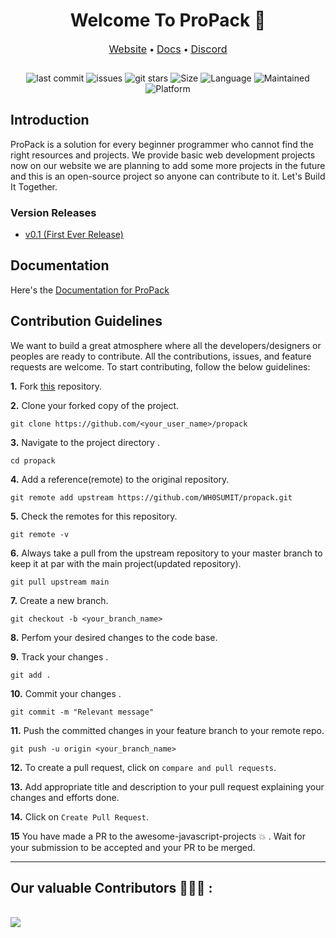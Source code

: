 ﻿<h1 align="center">Welcome To ProPack 🚀</h1>

<div style="margin-bottom: 2em;">
  <p align="center">
  <span>
    <a style="font-size: 16px;" href="https://propack.netlify.app/">Website</a> &bullet;
    <a style="font-size: 16px;" href="#">Docs</a>  &bullet;
    <a style="font-size: 16px;" href="https://discord.com/invite/NgWxbsAFmW">Discord</a>
  </span>
  </p>
</div>
<div align="center">

![last commit](https://img.shields.io/github/last-commit/WH0SUMIT/propack)
![issues](https://img.shields.io/github/issues/WH0SUMIT/propack)
![git stars](https://img.shields.io/github/stars/WH0SUMIT/propack)
![Size](https://img.shields.io/github/repo-size/WH0SUMIT/propack)
![Language](https://img.shields.io/github/languages/top/WH0SUMIT/propack)
![Maintained](https://img.shields.io/maintenance/yes/2021)
![Platform](https://img.shields.io/badge/platform-Visual%20Studio%20Code-blue)

</div>

## Introduction

ProPack is a solution for every beginner programmer who cannot find the right resources and projects. We provide basic web development projects now on our website we are planning to add some more projects in the future and this is an open-source project so anyone can contribute to it.
Let's Build It Together.

### Version Releases

- [v0.1 (First Ever Release)](https://github.com/WH0SUMIT/propack/releases/tag/v1.0)

## Documentation

Here's the [Documentation for ProPack](https://propack.netlify.app/docs/#/)

## Contribution Guidelines

We want to build a great atmosphere where all the developers/designers or peoples are ready to contribute. All the contributions, issues, and feature requests are welcome.
To start contributing, follow the below guidelines:

**1.** Fork [this](https://github.com/wh0sumit/propack) repository.

**2.** Clone your forked copy of the project.

```
git clone https://github.com/<your_user_name>/propack
```

**3.** Navigate to the project directory .

```
cd propack
```

**4.** Add a reference(remote) to the original repository.

```
git remote add upstream https://github.com/WH0SUMIT/propack.git
```

**5.** Check the remotes for this repository.

```
git remote -v
```

**6.** Always take a pull from the upstream repository to your master branch to keep it at par with the main project(updated repository).

```
git pull upstream main
```

**7.** Create a new branch.

```
git checkout -b <your_branch_name>
```

**8.** Perfom your desired changes to the code base.

**9.** Track your changes .

```
git add .
```

**10.** Commit your changes .

```
git commit -m "Relevant message"
```

**11.** Push the committed changes in your feature branch to your remote repo.

```
git push -u origin <your_branch_name>
```

**12.** To create a pull request, click on `compare and pull requests`.

**13.** Add appropriate title and description to your pull request explaining your changes and efforts done.

**14.** Click on `Create Pull Request`.

**15** You have made a PR to the awesome-javascript-projects :boom: . Wait for your submission to be accepted and your PR to be merged.

---

## Our valuable Contributors 👨🏻‍🚀 :
<br>
<a href="https://github.com/wh0sumit/propack/graphs/contributors">
  <img src="https://contributors-img.web.app/image?repo=wh0sumit/propack" />
</a>
